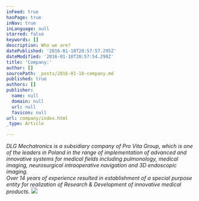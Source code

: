 ```yaml
---
inFeed: true
hasPage: true
inNav: true
inLanguage: null
starred: false
keywords: []
description: Who we are?
datePublished: '2016-01-18T20:57:57.295Z'
dateModified: '2016-01-18T20:57:54.298Z'
title: 'Company:'
author: []
sourcePath: _posts/2016-01-18-company.md
published: true
authors: []
publisher:
  name: null
  domain: null
  url: null
  favicon: null
url: company/index.html
_type: Article

---
```

_DLG Mechatronics is a subsidiary company of Pro Vita Group, which is one of the leaders in Poland in the range of implementation of advanced and innovative systems for medical fields including pulmonology, medical imaging, neurosurgical intraoperative navigation and 3D endoscopic imaging.   
Over 14 years of experience resulted in establishment of a special purpose entity for realization of Research & Development of innovative medical products._
![](https://the-grid-user-content.s3-us-west-2.amazonaws.com/9007e7b1-b2b4-40f7-ab14-dc8f63231fff.jpg)